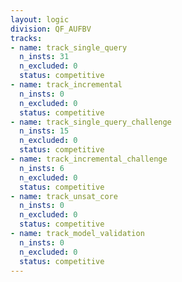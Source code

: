 ```yaml
---
layout: logic
division: QF_AUFBV
tracks:
- name: track_single_query
  n_insts: 31
  n_excluded: 0
  status: competitive
- name: track_incremental
  n_insts: 0
  n_excluded: 0
  status: competitive
- name: track_single_query_challenge
  n_insts: 15
  n_excluded: 0
  status: competitive
- name: track_incremental_challenge
  n_insts: 6
  n_excluded: 0
  status: competitive
- name: track_unsat_core
  n_insts: 0
  n_excluded: 0
  status: competitive
- name: track_model_validation
  n_insts: 0
  n_excluded: 0
  status: competitive
---
```

